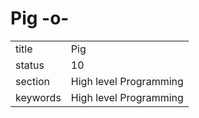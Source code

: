 # Pig -o-


|          |                        |
| -------- | ---------------------- |
| title    | Pig                    | 
| status   | 10                     |
| section  | High level Programming |
| keywords | High level Programming |





